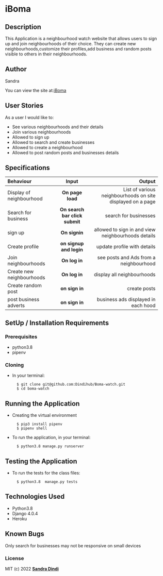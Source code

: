 # iBoma

## Description

This Application is a neighbourhood watch website that allows users to sign up and join neighbourhoods of their choice. They can create new neighbourhoods,customize their profiles,add business and random posts visible to others in their neighbourhoods.


## Author

Sandra 

You can view the site at:[iBoma]()


## User Stories
As a user I would like to:
* See various neighbourhoods and their details  
* Join various neighbourhoods 
* Allowed to sign up 
* Allowed to search and create businesses
* Allowed to create a neighbourhood
* Allowed to post random posts and businesses details


## Specifications
| Behaviour | Input | Output |
| :---------------- | :---------------: | ------------------: |
| Display of neighbourhood | **On page load** | List of various neighbourhoods on site displayed on a page|
| Search for business| **On search bar click submit** | search for businesses |
| sign up | **On signin** | allowed to sign in and view neighbourhoods details|
| Create profile | **on signup and login** | update profile with details|
| Join neighbourhoods | **On log in** |  see posts and Ads from a neighbourhood|
| Create  new neighbourhoods | **On log in** |  display all neighbourhoods|
|Create random post | **on sign in** | create posts
|post business adverts | **on sign in** | business ads displayed in each hood|


## SetUp / Installation Requirements
### Prerequisites
* python3.8
* pipenv


### Cloning
* In your terminal:

        $ git clone git@github.com:Dindihub/Boma-watch.git
        $ cd boma-watch

## Running the Application
* Creating the virtual environment

        $ pip3 install pipenv 
        $ pipenv shell
        
       


* To run the application, in your terminal:

        $ python3.8 manage.py runserver
        

## Testing the Application
* To run the tests for the class files:

        $ python3.8  manage.py tests 

## Technologies Used
* Python3.8
* Django 4.0.4
* Heroku

## Known Bugs
Only search for businesses
may not be responsive on small devices

### License
MIT (c) 2022 **[Sandra Dindi](https://github.com/Dindihub/Boma-watch.git)**

